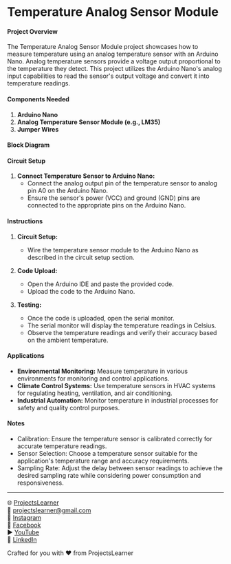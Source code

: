 # Temperature Analog Sensor Module

#### Project Overview

The Temperature Analog Sensor Module project showcases how to measure temperature using an analog temperature sensor with an Arduino Nano. Analog temperature sensors provide a voltage output proportional to the temperature they detect. This project utilizes the Arduino Nano's analog input capabilities to read the sensor's output voltage and convert it into temperature readings.

#### Components Needed

1. **Arduino Nano**
2. **Analog Temperature Sensor Module (e.g., LM35)**
3. **Jumper Wires**

#### Block Diagram


#### Circuit Setup

1. **Connect Temperature Sensor to Arduino Nano:**
   - Connect the analog output pin of the temperature sensor to analog pin A0 on the Arduino Nano.
   - Ensure the sensor's power (VCC) and ground (GND) pins are connected to the appropriate pins on the Arduino Nano.

#### Instructions

1. **Circuit Setup:**
   - Wire the temperature sensor module to the Arduino Nano as described in the circuit setup section.

2. **Code Upload:**
   - Open the Arduino IDE and paste the provided code.
   - Upload the code to the Arduino Nano.

3. **Testing:**
   - Once the code is uploaded, open the serial monitor.
   - The serial monitor will display the temperature readings in Celsius.
   - Observe the temperature readings and verify their accuracy based on the ambient temperature.

#### Applications

- **Environmental Monitoring:** Measure temperature in various environments for monitoring and control applications.
- **Climate Control Systems:** Use temperature sensors in HVAC systems for regulating heating, ventilation, and air conditioning.
- **Industrial Automation:** Monitor temperature in industrial processes for safety and quality control purposes.

#### Notes

- Calibration: Ensure the temperature sensor is calibrated correctly for accurate temperature readings.
- Sensor Selection: Choose a temperature sensor suitable for the application's temperature range and accuracy requirements.
- Sampling Rate: Adjust the delay between sensor readings to achieve the desired sampling rate while considering power consumption and responsiveness.

---

🌐 [ProjectsLearner](https://projectslearner.com/learn/arduino-nano-temperature-analog-sensor-module)  
📧 [projectslearner@gmail.com](mailto:projectslearner@gmail.com)  
📸 [Instagram](https://www.instagram.com/projectslearner/)  
📘 [Facebook](https://www.facebook.com/projectslearner)  
▶️ [YouTube](https://www.youtube.com/@ProjectsLearner)  
📘 [LinkedIn](https://www.linkedin.com/in/projectslearner)  

Crafted for you with ❤️ from ProjectsLearner